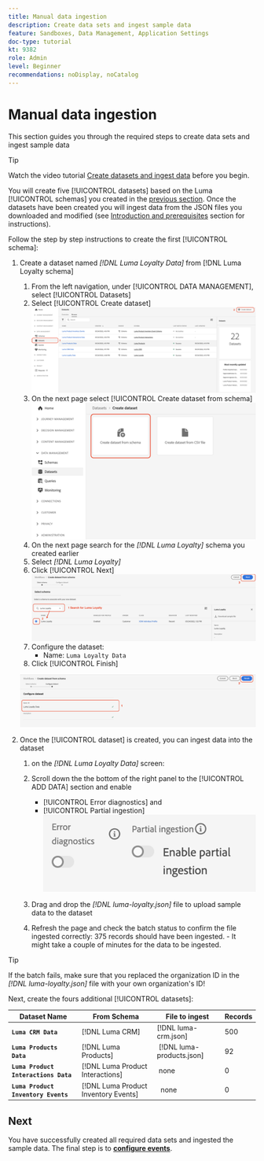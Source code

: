 ```yaml
---
title: Manual data ingestion
description: Create data sets and ingest sample data
feature: Sandboxes, Data Management, Application Settings
doc-type: tutorial
kt: 9382
role: Admin
level: Beginner
recommendations: noDisplay, noCatalog
---
```


# Manual data ingestion

This section guides you through the required steps to create data sets and ingest sample data

>[!TIP]
>
> Watch the video tutorial [Create datasets and ingest data](/help/set-up-data/create-datasets-and-ingest-data.md) before you begin.

 You will create five [!UICONTROL datasets] based on the Luma [!UICONTROL schemas] you created in the [previous section](/help/tutorial-configure-a-training-sandbox/manual-data-set-up.md). Once the datasets have been created you will ingest data from the JSON files you downloaded and modified (see [Introduction and prerequisites](/help/tutorial-configure-a-training-sandbox/introduction-and-prerequisites.md) section for instructions).

Follow the step by step instructions to create the first [!UICONTROL schema]:

1. Create a dataset named *[!DNL Luma Loyalty Data]* from [!DNL Luma Loyalty schema]
   1. From the left navigation, under [!UICONTROL DATA MANAGEMENT], select [!UICONTROL Datasets]
   1. Select [!UICONTROL Create dataset]
   ![Create a dataset](assets/create-dataset.png)
   1. On the next page select [!UICONTROL Create dataset from schema]
    ![Create a dataset from schema](assets/create-dataset-from-schema.png)
   1. On the next page search for the *[!DNL Luma Loyalty]* schema you created earlier
   1. Select *[!DNL Luma Loyalty]*
   1. Click [!UICONTROL Next]
    ![Search and select schema](assets/create-dataset-select-schema.png)
   1. Configure the dataset:
      * Name: `Luma Loyalty Data`
   1. Click [!UICONTROL Finish]

    ![Configure dataset](assets/create-dataset-configure.png)
  
2. Once the [!UICONTROL dataset] is created, you can ingest data into the dataset
   1. on the *[!DNL Luma Loyalty Data]* screen:

   1. Scroll down the the bottom of the right panel to the [!UICONTROL ADD DATA] section and enable
       * [!UICONTROL Error diagnostics] and
       * [!UICONTROL Partial ingestion]
        ![Ingest Data](assets/ingest-data.png)
   1. Drag and drop the *[!DNL luma-loyalty.json]* file to upload sample data to the dataset
   1. Refresh the page and check the batch status to confirm the file ingested correctly: 375 records should have been ingested. - It might take a couple of minutes for the data to be ingested.

>[!TIP]
>
>If the batch fails, make sure that you replaced the organization ID in the *[!DNL luma-loyalty.json]* file with your own organization's ID!

Next, create the fours additional [!UICONTROL datasets]:

| Dataset Name                         | From Schema                         | File to ingest              | Records |
| -------------------------------------| ----------------------------------- | ----------------------------| ------- |
| **`Luma CRM Data`**                | [!DNL Luma CRM]              | [!DNL luma-crm.json]        | 500     |
| **`Luma Products Data`**           | [!DNL Luma Products]                |  [!DNL luma-products.json]  | 92      |
| **`Luma Product Interactions Data`**| [!DNL Luma Product Interactions]    |   none     |  0    |
|**`Luma Product Inventory Events`** | [!DNL Luma Product Inventory Events]|    none     |  0  |

## Next

You have successfully created all required data sets and ingested the sample data. The final step is to **[configure events](/help/tutorial-configure-a-training-sandbox/configure-events.md)**.

